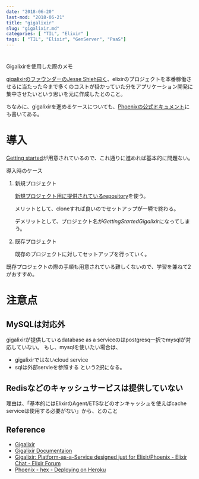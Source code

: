 ```yaml
---
date: "2018-06-20"
last-mod: "2018-06-21"
title: "gigalixir"
slug: "gigalixir.md"
categories: [ "TIL", "Elixir" ]
tags: [ "TIL", "Elixir", "GenServer", "PaaS"]
---
```


#
Gigalixirを使用した際のメモ

[gigalixirのファウンダーのJesse Shieh曰く](https://gigalixir.com/#/about)、elixirのプロジェクトを本番稼働させるに当たった今まで多くのコストが掛かっていた分をアプリケーション開発に集中させたいという思いを元に作成したとのこと。

ちなみに、gigalixirを進めるケースについても、[Phoenixの公式ドキュメント](https://hexdocs.pm/phoenix/heroku.html)にも書いてある。

# 導入
[Getting started](http://gigalixir.readthedocs.io/en/latest/main.html)が用意されているので、これ通りに進めれば基本的に問題ない。

導入時のケース

1. 新規プロジェクト

    [新規プロジェクト用に提供されているrepository](https://github.com/gigalixir/gigalixir-getting-started)を使う。

    メリットとして、cloneすれば良いのでセットアップが一瞬で終わる。

    デメリットとして、プロジェクト名が*GettingStartedGigalixir*になってしまう。

2. 既存プロジェクト

    既存のプロジェクトに対してセットアップを行っていく。

既存プロジェクトの際の手順も用意されている難しくないので、学習を兼ねて2がおすすめ。

# 注意点

## MySQLは対応外

gigalixirが提供しているdatabase as a serviceのはpostgresq一択でmysqlが対応していない。
もし、mysqlを使いたい場合は、
- gigalixirではないcloud service
- sqlは外部servieを参照する
という2択になる。

## Redisなどのキャッシュサービスは提供していない

理由は、「基本的にはElixirのAgent/ETSなどのオンキャッシュを使えばcache serviceは使用する必要がない」から、とのこと

## Reference

- [Gigalixir](https://gigalixir.com/)
- [Gigalixir Documentaion](http://gigalixir.readthedocs.io/en/latest/index.html)
- [Gigalixir: Platform-as-a-Service designed just for Elixir/Phoenix - Elixir Chat - Elixir Forum](https://elixirforum.com/t/gigalixir-platform-as-a-service-designed-just-for-elixir-phoenix/4946/48)
- [Phoenix - hex - Deploying on Heroku](https://hexdocs.pm/phoenix/heroku.html)
